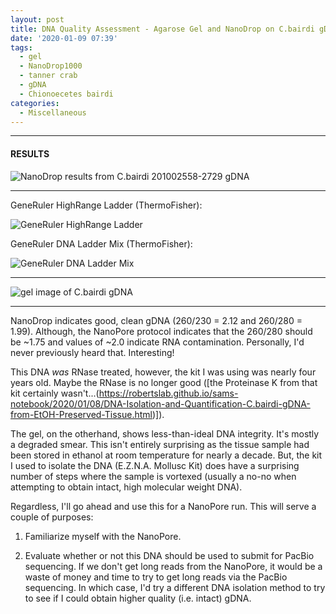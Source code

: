 ```yaml
---
layout: post
title: DNA Quality Assessment - Agarose Gel and NanoDrop on C.bairdi gDNA
date: '2020-01-09 07:39'
tags:
  - gel
  - NanoDrop1000
  - tanner crab
  - gDNA
  - Chionoecetes bairdi
categories:
  - Miscellaneous
---
```




---

#### RESULTS


![NanoDrop results from C.bairdi 201002558-2729 gDNA](https://github.com/RobertsLab/sams-notebook/blob/master/images/20200109_nanodrop_cbai_gDNA_20102558-2729.PNG?raw=true)


---

GeneRuler HighRange Ladder (ThermoFisher):

![GeneRuler HighRange Ladder](https://github.com/RobertsLab/resources/blob/master/protocols/Commercial_Protocols/ThermoFisher_GeneRuler_HighRange_DNALadder_50ug.png?raw=true)

GeneRuler DNA Ladder Mix (ThermoFisher):

![GeneRuler DNA Ladder Mix](https://github.com/RobertsLab/resources/blob/master/protocols/Commercial_Protocols/ThermoFisher_OgeneRuler_DNA_Ladder_Mix_F100439.jpg?raw=true)

---


![gel image of C.bairdi gDNA](https://github.com/RobertsLab/sams-notebook/blob/master/images/20200109_gel_cbairdi-2729_gDNA.jpg?raw=true)

---

NanoDrop indicates good, clean gDNA (260/230 = 2.12 and 260/280 = 1.99). Although, the NanoPore protocol indicates that the 260/280 should be ~1.75 and values of ~2.0 indicate RNA contamination. Personally, I'd never previously heard that. Interesting!

This DNA _was_ RNase treated, however, the kit I was using was nearly four years old. Maybe the RNase is no longer good ([the Proteinase K from that kit certainly wasn't...(https://robertslab.github.io/sams-notebook/2020/01/08/DNA-Isolation-and-Quantification-C.bairdi-gDNA-from-EtOH-Preserved-Tissue.html)]).


The gel, on the otherhand, shows less-than-ideal DNA integrity. It's mostly a degraded smear. This isn't entirely surprising as the tissue sample had been stored in ethanol at room temperature for nearly a decade. But, the kit I used to isolate the DNA (E.Z.N.A. Mollusc Kit) does have a surprising number of steps where the sample is vortexed (usually a no-no when attempting to obtain intact, high molecular weight DNA).

Regardless, I'll go ahead and use this for a NanoPore run. This will serve a couple of purposes:

1. Familiarize myself with the NanoPore.

2. Evaluate whether or not this DNA should be used to submit for PacBio sequencing. If we don't get long reads from the NanoPore, it would be a waste of money and time to try to get long reads via the PacBio sequencing. In which case, I'd try a different DNA isolation method to try to see if I could obtain higher quality (i.e. intact) gDNA.
